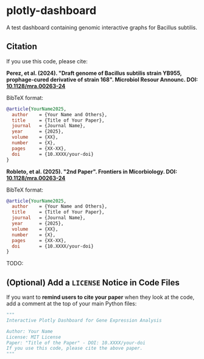 # plotly-dashboard
A test dashboard containing genomic interactive graphs for Bacillus subtilis.

## Citation

If you use this code, please cite:

**Perez, et al. (2024). "Draft genome of Bacillus subtilis strain YB955, prophage-cured derivative of strain 168". Microbiol Resour Announc. DOI: [10.1128/mra.00263-24](https://doi.org/10.1128/mra.00263-24)**

BibTeX format:
```bibtex
@article{YourName2025,
  author    = {Your Name and Others},
  title     = {Title of Your Paper},
  journal   = {Journal Name},
  year      = {2025},
  volume    = {XX},
  number    = {X},
  pages     = {XX-XX},
  doi       = {10.XXXX/your-doi}
}
```

**Robleto, et al. (2025). "2nd Paper". Frontiers in Micorbiology. DOI: [10.1128/mra.00263-24](https://doi.org/10.1128/mra.00263-24)**

BibTeX format:
```bibtex
@article{YourName2025,
  author    = {Your Name and Others},
  title     = {Title of Your Paper},
  journal   = {Journal Name},
  year      = {2025},
  volume    = {XX},
  number    = {X},
  pages     = {XX-XX},
  doi       = {10.XXXX/your-doi}
}
```

TODO:
## **(Optional) Add a `LICENSE` Notice in Code Files**
If you want to **remind users to cite your paper** when they look at the code, add a comment at the top of your main Python files:

```python
"""
Interactive Plotly Dashboard for Gene Expression Analysis

Author: Your Name
License: MIT License
Paper: "Title of the Paper" - DOI: 10.XXXX/your-doi
If you use this code, please cite the above paper.
"""

